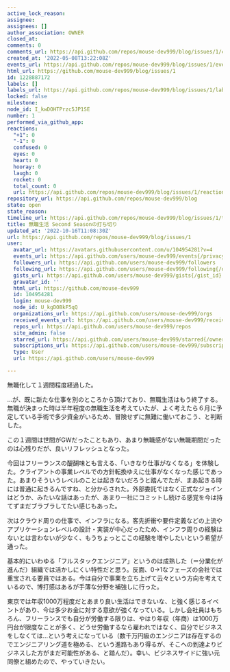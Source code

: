 ```yaml
---
active_lock_reason: 
assignee: 
assignees: []
author_association: OWNER
closed_at: 
comments: 0
comments_url: https://api.github.com/repos/mouse-dev999/blog/issues/1/comments
created_at: '2022-05-08T13:22:08Z'
events_url: https://api.github.com/repos/mouse-dev999/blog/issues/1/events
html_url: https://github.com/mouse-dev999/blog/issues/1
id: 1228887172
labels: []
labels_url: https://api.github.com/repos/mouse-dev999/blog/issues/1/labels{/name}
locked: false
milestone: 
node_id: I_kwDOHTPrzc5JP1SE
number: 1
performed_via_github_app: 
reactions:
  "+1": 0
  "-1": 0
  confused: 0
  eyes: 0
  heart: 0
  hooray: 0
  laugh: 0
  rocket: 0
  total_count: 0
  url: https://api.github.com/repos/mouse-dev999/blog/issues/1/reactions
repository_url: https://api.github.com/repos/mouse-dev999/blog
state: open
state_reason: 
timeline_url: https://api.github.com/repos/mouse-dev999/blog/issues/1/timeline
title: 無職生活 Second Seasonの打ち切り
updated_at: '2022-10-16T11:08:30Z'
url: https://api.github.com/repos/mouse-dev999/blog/issues/1
user:
  avatar_url: https://avatars.githubusercontent.com/u/104954281?v=4
  events_url: https://api.github.com/users/mouse-dev999/events{/privacy}
  followers_url: https://api.github.com/users/mouse-dev999/followers
  following_url: https://api.github.com/users/mouse-dev999/following{/other_user}
  gists_url: https://api.github.com/users/mouse-dev999/gists{/gist_id}
  gravatar_id: ''
  html_url: https://github.com/mouse-dev999
  id: 104954281
  login: mouse-dev999
  node_id: U_kgDOBkF5qQ
  organizations_url: https://api.github.com/users/mouse-dev999/orgs
  received_events_url: https://api.github.com/users/mouse-dev999/received_events
  repos_url: https://api.github.com/users/mouse-dev999/repos
  site_admin: false
  starred_url: https://api.github.com/users/mouse-dev999/starred{/owner}{/repo}
  subscriptions_url: https://api.github.com/users/mouse-dev999/subscriptions
  type: User
  url: https://api.github.com/users/mouse-dev999

---
```

無職化して１週間程度経過した。

…が、既に新たな仕事を別のところから頂けており、無職生活はもう終了する。無職が決まった時は半年程度の無職生活を考えていたが、よく考えたら６月に予定している手術で多少資金がいるため、冒険せずに無難に働いておこう、と判断した。

この１週間は世間がGWだったこともあり、あまり無職感がない無職期間だったのは心残りだが、良いリフレッシュとなった。

今回はフリーランスの醍醐味とも言える、「いきなり仕事がなくなる」を体験した。クライアントの事業レベルでの方針転換ゆえに仕事がなくなった感じであった。あまりそういうレベルのことは起きないだろうと踏んでたが、まあ起きる時には普通に起きるんですね、と分からされた。外部委託ではなく正式なジョインはどうか、みたいな話はあったが、あまり一社にコミットし続ける感覚を今は持てずまだブラブラしてたい感じもあった。

次はクラウド周りの仕事で、インフラになる。客先折衝や要件定義などの上流やアプリケーションレベルの設計・実装が中心だったため、インフラ周りの経験はないとは言わないが少なく、もうちょっとここの経験を増やしたいという希望が通った。

基本的にいわゆる「フルスタックエンジニア」というのは成熟した（＝分業化が進んだ）組織では活かしにくい特性だと思う。反面、0->1なフェーズの会社では重宝される要員ではある。今は自分で事業を立ち上げて云々という方向を考えているので、博打感はあるが手薄な分野を補強しに行った。

東京では年収1000万程度だとあまり良い生活はできないな、と強く感じるイベントがあり、今は多少お金に対する意欲が強くなっている。しかし会社員はもちろん、フリーランスでも自分が労働する限りは、やはり年収（年商）は1000万円台が限度なことが多く、どうせ労働するなら雇われではなく、自分でビジネスをしなくては…という考えになっている（数千万円級のエンジニアは存在するのでエンジニアリング道を極める、という進路もあり得るが、そこへの到達よりビジネスした方がまだ可能性がある、と踏んだ）。幸い、ビジネスサイドに強い元同僚と組めたので、やっていきたい。